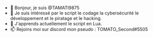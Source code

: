 - 👋 Bonjour, je suis @TAMATI9875
- 👀 Je suis intéressé par le script le codage la cybersécurité le développement et le piratage et le hacking.
- 🌱 J'apprends actuellement le script en Lua.
- 📫 Rejoins moi sur discord mon pseudo : TOMATO_Second#5505
